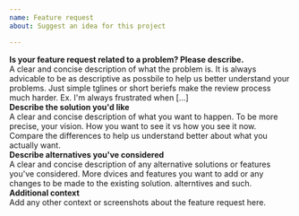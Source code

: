 ```yaml
---
name: Feature request
about: Suggest an idea for this project

---
```


**Is your feature request related to a problem? Please describe.**
<br>
A clear and concise description of what the problem is. It is always advicable to be as descriptive as possbile to help us better understand your problems. Just simple tglines or short beriefs make the review process much harder. Ex. I'm always frustrated when [...]
<br>
**Describe the solution you'd like**
<br>
A clear and concise description of what you want to happen. To be more precise, your vision. How you want to see it vs how you see it now. Compare the differences to help us understand better about what you actually want.
<br>
**Describe alternatives you've considered**
<br>
A clear and concise description of any alternative solutions or features you've considered. More dvices and features you want to add or any changes to be made to the existing solution. alterntives and such.
<br>
**Additional context**
<br>
Add any other context or screenshots about the feature request here.
